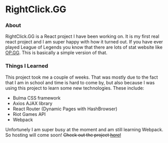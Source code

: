 # RightClick.GG

### About
RightClick.GG is a React project I have been working on. It is my first real react project and I am super happy with how it turned out.
If you have ever played League of Legends you know that there are lots of stat website like [OP.GG](na.op.gg). This is basically a simple 
version of that.

### Things I Learned
This project took me a couple of weeks. That was mostly due to the fact that I am in school and time is hard to come by, but also because I 
was using this project to learn some new technologies. These include:

* Bulma CSS framework
* Axios AJAX library
* React Router (Dynamic Pages with HashBrowser)
* Riot Games API
* Webpack


Unfortunely I am super busy at the moment and am still learning Webpack. So hosting will come soon!
~~Check out the project [here!](https://joshuawootonn.com/RightClick.GG/)~~
